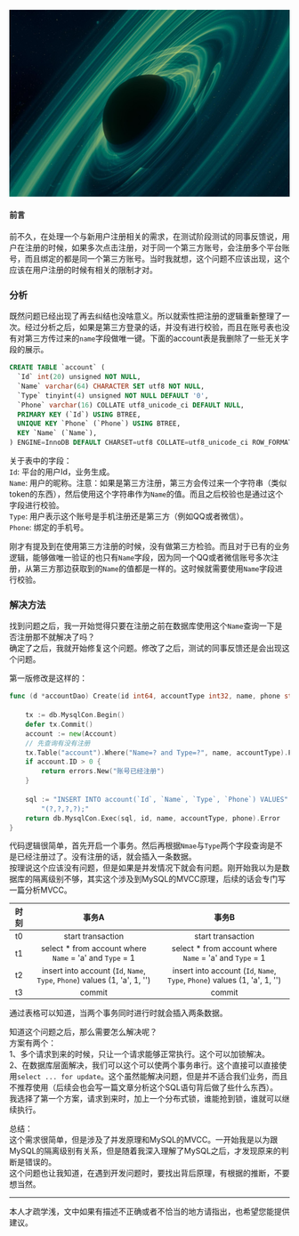 ![Aaron Swartz](https://raw.githubusercontent.com/yuhantong/note/main/images/20220104.png)
    
    
#### 前言  
  
前不久，在处理一个与新用户注册相关的需求，在测试阶段测试的同事反馈说，用户在注册的时候，如果多次点击注册，对于同一个第三方账号，会注册多个平台账号，而且绑定的都是同一个第三方账号。当时我就想，这个问题不应该出现，这个应该在用户注册的时候有相关的限制才对。  

### 分析  

既然问题已经出现了再去纠结也没啥意义。所以就索性把注册的逻辑重新整理了一次。经过分析之后，如果是第三方登录的话，并没有进行校验，而且在账号表也没有对第三方传过来的`name`字段做唯一键。下面的account表是我删除了一些无关字段的展示。  
   

```sql
CREATE TABLE `account` (
  `Id` int(20) unsigned NOT NULL,
  `Name` varchar(64) CHARACTER SET utf8 NOT NULL,
  `Type` tinyint(4) unsigned NOT NULL DEFAULT '0',
  `Phone` varchar(16) COLLATE utf8_unicode_ci DEFAULT NULL,
  PRIMARY KEY (`Id`) USING BTREE,
  UNIQUE KEY `Phone` (`Phone`) USING BTREE,
  KEY `Name` (`Name`),
) ENGINE=InnoDB DEFAULT CHARSET=utf8 COLLATE=utf8_unicode_ci ROW_FORMAT=DYNAMIC COMMENT='用户帐号信息'
```

关于表中的字段：   
`Id`: 平台的用户Id，业务生成。  
`Name`: 用户的昵称。注意：如果是第三方注册，第三方会传过来一个字符串（类似token的东西），然后使用这个字符串作为`Name`的值。而且之后校验也是通过这个字段进行校验。  
`Type`: 用户表示这个账号是手机注册还是第三方（例如QQ或者微信）。  
`Phone`: 绑定的手机号。  

刚才有提及到在使用第三方注册的时候，没有做第三方检验。而且对于已有的业务逻辑，能够做唯一验证的也只有`Name`字段，因为同一个QQ或者微信账号多次注册，从第三方那边获取到的`Name`的值都是一样的。这时候就需要使用`Name`字段进行校验。   

### 解决方法  

找到问题之后，我一开始觉得只要在注册之前在数据库使用这个`Name`查询一下是否注册那不就解决了吗？  
确定了之后，我就开始修复这个问题。修改了之后，测试的同事反馈还是会出现这个问题。

第一版修改是这样的：  
```go
func (d *accountDao) Create(id int64, accountType int32, name, phone string) error {

	tx := db.MysqlCon.Begin()
	defer tx.Commit()
	account := new(Account)
	// 先查询有没有注册
	tx.Table("account").Where("Name=? and Type=?", name, accountType).First(account)
	if account.ID > 0 {
		return errors.New("账号已经注册")
	}

	sql := "INSERT INTO account(`Id`, `Name`, `Type`, `Phone`) VALUES" +
		"(?,?,?,?);"
	return db.MysqlCon.Exec(sql, id, name, accountType, phone).Error
}
```  

代码逻辑很简单，首先开启一个事务。然后再根据`Nmae`与`Type`两个字段查询是不是已经注册过了。没有注册的话，就会插入一条数据。   
按理说这个应该没有问题，但是如果是并发情况下就会有问题。刚开始我以为是数据库的隔离级别不够，其实这个涉及到MySQL的MVCC原理，后续的话会专门写一篇分析MVCC。  

|  时刻   |  事务A    | 事务B |    
|:----:|:----:|:----:|
|t0| start transaction | start transaction |
|t1| select * from account where `Name` = 'a' and `Type` = 1 |  select * from account where `Name` = 'a' and `Type` = 1 |  
| t2 | insert into account (`Id`, `Name`, `Type`, `Phone`) values (1, 'a', 1, '') | insert into account (`Id`, `Name`, `Type`, `Phone`) values (1, 'a', 1, '')
| t3 | commit | commit |

通过表格可以知道，当两个事务同时进行时就会插入两条数据。  

知道这个问题之后，那么需要怎么解决呢？  
方案有两个：  
1、多个请求到来的时候，只让一个请求能够正常执行。这个可以加锁解决。  
2、在数据库层面解决，我们可以这个可以使两个事务串行。这个直接可以直接使用`select ... for update`。这个虽然能解决问题，但是并不适合我们业务，而且不推荐使用（后续会也会写一篇文章分析这个SQL语句背后做了些什么东西）。  
我选择了第一个方案，请求到来时，加上一个分布式锁，谁能抢到锁，谁就可以继续执行。  

总结：   
这个需求很简单，但是涉及了并发原理和MySQL的MVCC。一开始我是以为跟MySQL的隔离级别有关系，但是随着我深入理解了MySQL之后，才发现原来的判断是错误的。  
这个问题也让我知道，在遇到开发问题时，要找出背后原理，有根据的推断，不要想当然。  
 

 ---------
 本人才疏学浅，文中如果有描述不正确或者不恰当的地方请指出，也希望您能提供建议。






